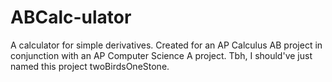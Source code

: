 # ABCalc-ulator
A calculator for simple derivatives.
Created for an AP Calculus AB project in conjunction with an AP Computer Science A project. 
Tbh, I should've just named this project twoBirdsOneStone. 
